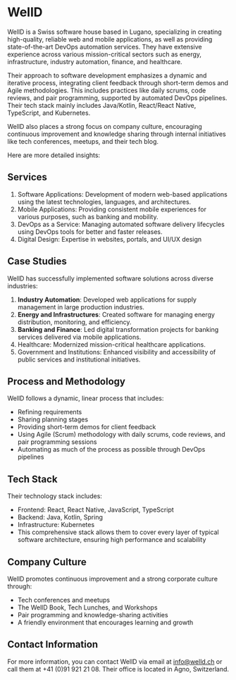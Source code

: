 # WellD

WellD is a Swiss software house based in Lugano, specializing in creating high-quality, reliable web and mobile applications, as well as providing state-of-the-art DevOps automation services. They have extensive experience across various mission-critical sectors such as energy, infrastructure, industry automation, finance, and healthcare.

Their approach to software development emphasizes a dynamic and iterative process, integrating client feedback
through short-term demos and Agile methodologies. This includes practices like daily scrums, code reviews, and pair programming, supported by automated DevOps pipelines. Their tech stack mainly includes Java/Kotlin, React/React Native, TypeScript, and Kubernetes.

WellD also places a strong focus on company culture, encouraging continuous improvement and knowledge sharing through internal initiatives like tech conferences, meetups, and their tech blog.

Here are more detailed insights:

## Services

1. Software Applications: Development of modern web-based applications using the latest technologies, languages, and architectures.
2. Mobile Applications: Providing consistent mobile experiences for various purposes, such as banking and mobility.
3. DevOps as a Service: Managing automated software delivery lifecycles using DevOps tools for better and faster
   releases.
4. Digital Design: Expertise in websites, portals, and UI/UX design

## Case Studies

WellD has successfully implemented software solutions across diverse industries:

1. **Industry Automation**: Developed web applications for supply management in large production industries.
2. **Energy and Infrastructures**: Created software for managing energy distribution, monitoring, and efficiency.
3. **Banking and Finance**: Led digital transformation projects for banking services delivered via mobile applications.
4. Healthcare: Modernized mission-critical healthcare applications.
5. Government and Institutions: Enhanced visibility and accessibility of public services and institutional initiatives.

## Process and Methodology

WellD follows a dynamic, linear process that includes:

- Refining requirements
- Sharing planning stages
- Providing short-term demos for client feedback
- Using Agile (Scrum) methodology with daily scrums, code reviews, and pair programming sessions
- Automating as much of the process as possible through DevOps pipelines

## Tech Stack

Their technology stack includes:

- Frontend: React, React Native, JavaScript, TypeScript
- Backend: Java, Kotlin, Spring
- Infrastructure: Kubernetes
- This comprehensive stack allows them to cover every layer of typical software architecture, ensuring high performance and scalability

## Company Culture

WellD promotes continuous improvement and a strong corporate culture through:

- Tech conferences and meetups
- The WellD Book, Tech Lunches, and Workshops
- Pair programming and knowledge-sharing activities
- A friendly environment that encourages learning and growth

## Contact Information

For more information, you can contact WellD via email at info@welld.ch or call them at +41 (0)91 921 21 08. Their
office is located in Agno, Switzerland.

